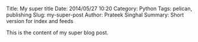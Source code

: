 Title: My super title
Date: 2014/05/27 10:20
Category: Python
Tags: pelican, publishing
Slug: my-super-post
Author: Prateek Singhal
Summary: Short version for index and feeds

This is the content of my super blog post.